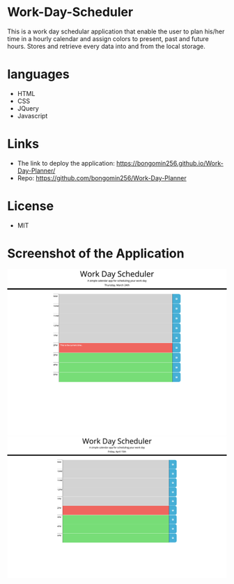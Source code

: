 # Work-Day-Scheduler

This is a work day schedular application that enable the user to plan his/her time in a hourly calendar and assign colors to present, past and future hours. Stores and retrieve every data into and from the local storage.

# languages

- HTML
- CSS
- JQuery
- Javascript

# Links

- The link to deploy the application: https://bongomin256.github.io/Work-Day-Planner/
- Repo: https://github.com/bongomin256/Work-Day-Planner

# License

- MIT

# Screenshot of the Application

![screenshot of the page](./image/screenshot.png)
![screenshot of the page](<./image/bongomin256.github.io_Work-Day-Planner_%20(3).png>)
